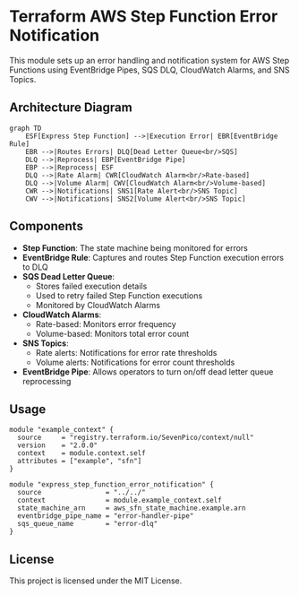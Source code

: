# Terraform AWS Step Function Error Notification

This module sets up an error handling and notification system for AWS Step Functions using EventBridge Pipes, SQS DLQ, CloudWatch Alarms, and SNS Topics.

## Architecture Diagram

```mermaid
graph TD
    ESF[Express Step Function] -->|Execution Error| EBR[EventBridge Rule]
    EBR -->|Routes Errors| DLQ[Dead Letter Queue<br/>SQS]
    DLQ -->|Reprocess| EBP[EventBridge Pipe]
    EBP -->|Reprocess| ESF
    DLQ -->|Rate Alarm| CWR[CloudWatch Alarm<br/>Rate-based]
    DLQ -->|Volume Alarm| CWV[CloudWatch Alarm<br/>Volume-based]
    CWR -->|Notifications| SNS1[Rate Alert<br/>SNS Topic]
    CWV -->|Notifications| SNS2[Volume Alert<br/>SNS Topic]
```

## Components

- **Step Function**: The state machine being monitored for errors
- **EventBridge Rule**: Captures and routes Step Function execution errors to DLQ
- **SQS Dead Letter Queue**:
  - Stores failed execution details
  - Used to retry failed Step Function executions
  - Monitored by CloudWatch Alarms
- **CloudWatch Alarms**:
  - Rate-based: Monitors error frequency
  - Volume-based: Monitors total error count
- **SNS Topics**:
  - Rate alerts: Notifications for error rate thresholds
  - Volume alerts: Notifications for error count thresholds
- **EventBridge Pipe**: Allows operators to turn on/off dead letter queue reprocessing

## Usage

```hcl
module "example_context" {
  source     = "registry.terraform.io/SevenPico/context/null"
  version    = "2.0.0"
  context    = module.context.self
  attributes = ["example", "sfn"]
}

module "express_step_function_error_notification" {
  source                = "../../"
  context               = module.example_context.self
  state_machine_arn     = aws_sfn_state_machine.example.arn
  eventbridge_pipe_name = "error-handler-pipe"
  sqs_queue_name        = "error-dlq"
}
```

## License

This project is licensed under the MIT License.
